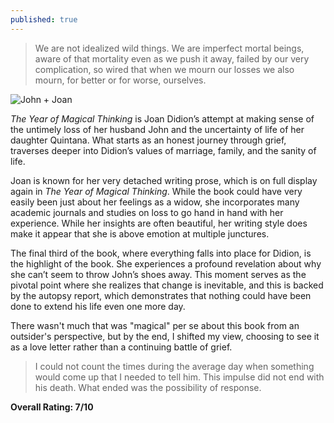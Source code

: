 ```yaml
---
published: true
---
```


> We are not idealized wild things. We are imperfect mortal beings, aware of that mortality even as we push it away, failed by our very complication, so wired that when we mourn our losses we also mourn, for better or for worse, ourselves.

![John + Joan](https://i.guim.co.uk/img/media/eead8eb89ffa899b0c200c54cb6eaa30df55da07/0_37_3000_1801/master/3000.jpg?width=620&dpr=2&s=none)

_The Year of Magical Thinking_ is Joan Didion’s attempt at making sense of the untimely loss of her husband John and the uncertainty of life of her daughter Quintana. What starts as an honest journey through grief, traverses deeper into Didion’s values of marriage, family, and the sanity of life.

Joan is known for her very detached writing prose, which is on full display again in _The Year of Magical Thinking_. While the book could have very easily been just about her feelings as a widow, she incorporates many academic journals and studies on loss to go hand in hand with her experience. While her insights are often beautiful, her writing style does make it appear that she is above emotion at multiple junctures.

The final third of the book, where everything falls into place for Didion, is the highlight of the book. She experiences a profound revelation about why she can’t seem to throw John’s shoes away. This moment serves as the pivotal point where she realizes that change is inevitable, and this is backed by the autopsy report, which demonstrates that nothing could have been done to extend his life even one more day.

There wasn't much that was "magical" per se about this book from an outsider's perspective, but by the end, I shifted my view, choosing to see it as a love letter rather than a continuing battle of grief.

> I could not count the times during the average day when something would come up that I needed to tell him. This impulse did not end with his death. What ended was the possibility of response.

**Overall Rating: 7/10**
